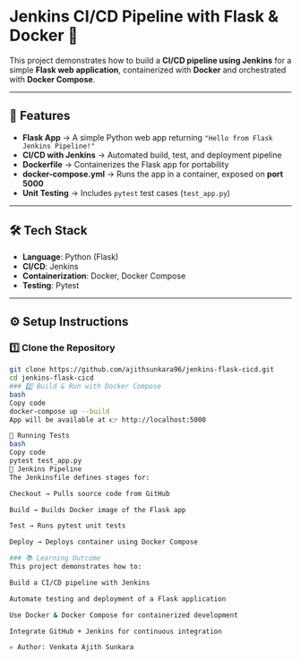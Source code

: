 # Jenkins CI/CD Pipeline with Flask & Docker 🐳  

This project demonstrates how to build a **CI/CD pipeline using Jenkins** for a simple **Flask web application**, containerized with **Docker** and orchestrated with **Docker Compose**.  

---

## 🚀 Features
- **Flask App** → A simple Python web app returning `"Hello from Flask Jenkins Pipeline!"`  
- **CI/CD with Jenkins** → Automated build, test, and deployment pipeline  
- **Dockerfile** → Containerizes the Flask app for portability  
- **docker-compose.yml** → Runs the app in a container, exposed on **port 5000**  
- **Unit Testing** → Includes `pytest` test cases (`test_app.py`)  

---

## 🛠️ Tech Stack
- **Language**: Python (Flask)  
- **CI/CD**: Jenkins  
- **Containerization**: Docker, Docker Compose  
- **Testing**: Pytest  

---

## ⚙️ Setup Instructions

### 1️⃣ Clone the Repository
```bash
git clone https://github.com/ajithsunkara96/jenkins-flask-cicd.git
cd jenkins-flask-cicd
### 2️⃣ Build & Run with Docker Compose
bash
Copy code
docker-compose up --build
App will be available at 👉 http://localhost:5000

🧪 Running Tests
bash
Copy code
pytest test_app.py
🔄 Jenkins Pipeline
The Jenkinsfile defines stages for:

Checkout → Pulls source code from GitHub

Build → Builds Docker image of the Flask app

Test → Runs pytest unit tests

Deploy → Deploys container using Docker Compose

### 📚 Learning Outcome
This project demonstrates how to:

Build a CI/CD pipeline with Jenkins

Automate testing and deployment of a Flask application

Use Docker & Docker Compose for containerized development

Integrate GitHub + Jenkins for continuous integration

✍️ Author: Venkata Ajith Sunkara
